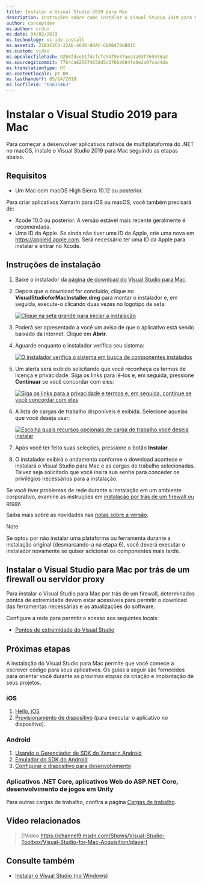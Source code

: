 ```yaml
---
title: Instalar o Visual Studio 2019 para Mac
description: Instruções sobre como instalar o Visual Studio 2019 para Mac e os componentes adicionais necessários para o desenvolvimento de multiplataforma.
author: conceptdev
ms.author: crdun
ms.date: 04/02/2019
ms.technology: vs-ide-install
ms.assetid: 22B1F2CD-32AE-464D-80AC-C8AB4786B015
ms.custom: video
ms.openlocfilehash: 92b8fdceb1f4cfcfc54f9e37aea3a93f765976a3
ms.sourcegitcommit: 77b4ca625674658d5c5766e684fa0e2a07cad4da
ms.translationtype: HT
ms.contentlocale: pt-BR
ms.lasthandoff: 05/14/2019
ms.locfileid: "65615463"
---
```

# <a name="install-visual-studio-2019-for-mac"></a>Instalar o Visual Studio 2019 para Mac

Para começar a desenvolver aplicativos nativos de multiplataforma do .NET no macOS, instale o Visual Studio 2019 para Mac seguindo as etapas abaixo.

## <a name="requirements"></a>Requisitos

- Um Mac com macOS High Sierra 10.12 ou posterior.

Para criar aplicativos Xamarin para iOS ou macOS, você também precisará de:

- Xcode 10.0 ou posterior. A versão estável mais recente geralmente é recomendada.
- Uma ID da Apple. Se ainda não tiver uma ID da Apple, crie uma nova em https://appleid.apple.com. Será necessário ter uma ID da Apple para instalar e entrar no Xcode.

## <a name="installation-instructions"></a>Instruções de instalação

1. Baixe o instalador da [página de download do Visual Studio para Mac](https://aka.ms/vsmac).
2. Depois que o download for concluído, clique no **VisualStudioforMacInstaller.dmg** para montar o instalador e, em seguida, execute-o clicando duas vezes no logotipo de seta:

    [![Clique na seta grande para iniciar a instalação](media/install-installer-sml.png)](media/install-installer.png#lightbox)

3. Poderá ser apresentado a você um aviso de que o aplicativo está sendo baixado da Internet. Clique em **Abrir**.
4. Aguarde enquanto o instalador verifica seu sistema:

    [![O instalador verifica o sistema em busca de componentes instalados](media/install-checking-sml.png)](media/install-checking.png#lightbox)

5. Um alerta será exibido solicitando que você reconheça os termos de licença e privacidade. Siga os links para lê-los e, em seguida, pressione **Continuar** se você concordar com eles:

    [![Siga os links para a privacidade e termos e, em seguida, continue se você concordar com eles](media/install-privacy-sml.png)](media/install-privacy.png#lightbox)

6. A lista de cargas de trabalho disponíveis é exibida. Selecione aquelas que você deseja usar:

    [![Escolha quais recursos opcionais de carga de trabalho você deseja instalar](media/install-selection-sml.png)](media/install-selection.png#lightbox)

7. Após você ter feito suas seleções, pressione o botão **Instalar**.
8. O instalador exibirá o andamento conforme o download acontece e instalará o Visual Studio para Mac e as cargas de trabalho selecionadas. Talvez seja solicitado que você insira sua senha para conceder os privilégios necessários para a instalação.

Se você tiver problemas de rede durante a instalação em um ambiente corporativo, examine as instruções em [instalação por trás de um firewall ou proxy](https://docs.microsoft.com/visualstudio/mac/installation#install-visual-studio-for-mac-behind-a-firewall-or-proxy-server).

Saiba mais sobre as novidades nas [notas sobre a versão](https://docs.microsoft.com/visualstudio/releasenotes/vs2019-mac-relnotes).

> [!NOTE]
> Se optou por não instalar uma plataforma ou ferramenta durante a instalação original (desmarcando-a na etapa 6), você deverá executar o instalador novamente se quiser adicionar os componentes mais tarde.

## <a name="install-visual-studio-for-mac-behind-a-firewall-or-proxy-server"></a>Instalar o Visual Studio para Mac por trás de um firewall ou servidor proxy

Para instalar o Visual Studio para Mac por trás de um firewall, determinados pontos de extremidade devem estar acessíveis para permitir o download das ferramentas necessárias e as atualizações do software.

Configure a rede para permitir o acesso aos seguintes locais:

- [Pontos de extremidade do Visual Studio](/visualstudio/install/install-visual-studio-behind-a-firewall-or-proxy-server)

## <a name="next-steps"></a>Próximas etapas

A instalação do Visual Studio para Mac permite que você comece a escrever código para seus aplicativos. Os guias a seguir são fornecidos para orientar você durante as próximas etapas da criação e implantação de seus projetos.

### <a name="ios"></a>iOS

1. [Hello, iOS](https://developer.xamarin.com/guides/ios/getting_started/hello,_iOS/)
2. [Provisionamento de dispositivo](https://developer.xamarin.com/guides/ios/getting_started/installation/device_provisioning) (para executar o aplicativo no dispositivo).

### <a name="android"></a>Android

1. [Usando o Gerenciador de SDK do Xamarin Android](https://developer.xamarin.com/guides/android/getting_started/installation/android-sdk/?ide=xs)
2. [Emulador do SDK do Android](https://developer.xamarin.com/guides/android/getting_started/installation/android-emulator/)
4. [Configurar o dispositivo para desenvolvimento](https://developer.xamarin.com/guides/android/getting_started/installation/set_up_device_for_development/)

### <a name="net-core-apps-aspnet-core-web-apps-unity-game-development"></a>Aplicativos .NET Core, aplicativos Web do ASP.NET Core, desenvolvimento de jogos em Unity

Para outras cargas de trabalho, confira a página [Cargas de trabalho](workloads.md).

## <a name="related-video"></a>Vídeo relacionados

> [!Video https://channel9.msdn.com/Shows/Visual-Studio-Toolbox/Visual-Studio-for-Mac-Acquisition/player]

## <a name="see-also"></a>Consulte também

- [Instalar o Visual Studio (no Windows)](/visualstudio/install/install-visual-studio)
